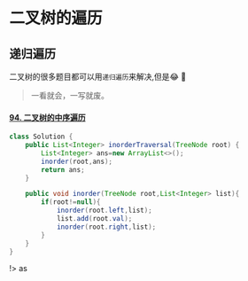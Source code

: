 # 二叉树的遍历

## 递归遍历

二叉树的很多题目都可以用`递归遍历`来解决,但是:joy: :rainbow:

> 一看就会，一写就废。

#### [94. 二叉树的中序遍历](https://leetcode-cn.com/problems/binary-tree-inorder-traversal/)

```java
class Solution {
    public List<Integer> inorderTraversal(TreeNode root) {
        List<Integer> ans=new ArrayList<>();
        inorder(root,ans);
        return ans;
    }

    public void inorder(TreeNode root,List<Integer> list){
        if(root!=null){
            inorder(root.left,list);
            list.add(root.val);
            inorder(root.right,list);
        }
    }
}
```

!>  as